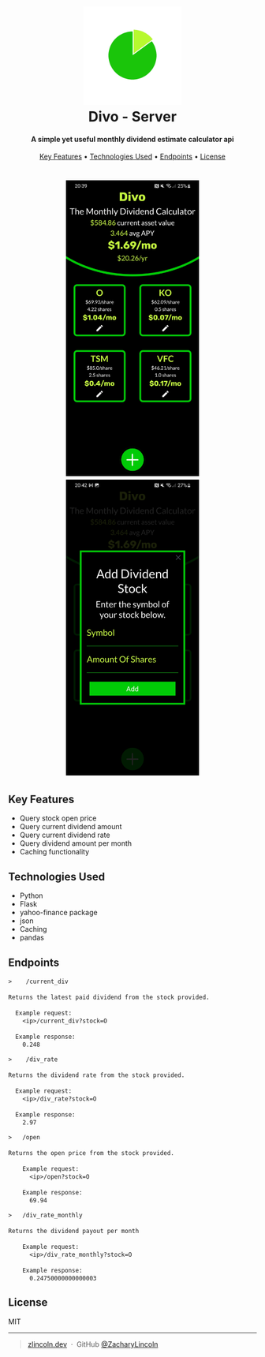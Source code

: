 <h1 align="center">
  <br>
  <img src="readme_assets/logo.png" alt="Divo Logo" width="200">
  <br>
  Divo - Server
  <br>
</h1>

<h4 align="center" id="desc">A simple yet useful monthly dividend estimate calculator api</h4>

<p align="center">
  <a href="#key-features">Key Features</a> •
<a href="#technologies-used">Technologies Used</a> •
  <a href="#endpoints">Endpoints</a> •
  <a href="#license">License</a>
</p>

<h1 align="center">
<img src="readme_assets/screenshot.jpg" alt="Divo Logo" height="600">
<img src="readme_assets/screenshot2.jpg" alt="Divo Logo" height="600">
</h1>

## Key Features
* Query stock open price
* Query current dividend amount
* Query current dividend rate
* Query dividend amount per month
* Caching functionality



## Technologies Used
* Python
* Flask
* yahoo-finance package
* json
* Caching
* pandas

## Endpoints
```
>    /current_div

Returns the latest paid dividend from the stock provided.

  Example request:
    <ip>/current_div?stock=O
    
  Example response:
    0.248
```

```
>    /div_rate

Returns the dividend rate from the stock provided.

  Example request:
    <ip>/div_rate?stock=O
    
  Example response:
    2.97

```

```
>   /open

Returns the open price from the stock provided.

    Example request:
      <ip>/open?stock=O
        
    Example response:
      69.94
```

```
>   /div_rate_monthly

Returns the dividend payout per month
    
    Example request:
      <ip>/div_rate_monthly?stock=O
        
    Example response:
      0.24750000000000003

```
## License

MIT

---
> [zlincoln.dev](https://www.zlincoln.dev) &nbsp;&middot;&nbsp;
> GitHub [@ZacharyLincoln](https://github.com/ZacharyLincoln)

